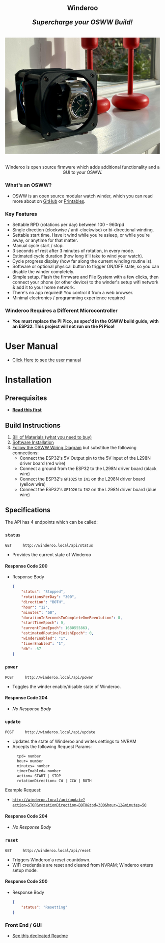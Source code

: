 <div align="center">  
  <h2>
    Winderoo
    <p><i>Supercharge your OSWW Build!</i></p>
  </h2>
</div>

<div align="center">
  <br>
  <img src="./docs/images/splash-image.jpg" alt="Winderoo - The Open Source Watch Winder" width="600">
  <br>
  <br>
  <p>
    Winderoo is open source firmware which adds additional functionality and a GUI to your OSWW.
  </p>
</div>

### What's an OSWW?
- OSWW is an open source modular watch winder, which you can read more about on [GitHub](https://github.com/mwood77/osww) or [Printables](https://www.printables.com/model/421249-osww-the-open-source-watch-winder).



### Key Features
* Settable RPD (rotations per day) between 100 - 960rpd
* Single direction (clockwise / anti-clockwise) or bi-directional winding.
* Settable start time. Have it wind while you're asleep, or while you're away, or anytime for that matter. 
* Manual cycle start / stop.
* 3 seconds of rest after 3 minutes of rotation, in every mode.
* Estimated cycle duration (how long it'll take to wind your watch).
* Cycle progress display (how far along the current winding routine is).
* Software or optional physical button to trigger ON/OFF state, so you can disable the winder completely.
* Simple setup. Flash the firmware and File System with a few clicks, then connect your phone (or other device) to the winder's setup wifi network & add it to your home network.
* There's no app required! You control it from a web browser. 
* Minimal electronics / programming experience required


### Winderoo Requires a Different Microcontroller
* **You must replace the Pi Pico, as spec'd in the OSWW build guide, with an ESP32. This project will not run on the Pi Pico!**

# User Manual
* [Click Here to see the user manual](./docs/user-manual.md)

# Installation
## Prerequisites
- [**Read this first**](./docs/prereqs.md)

## Build Instructions
1. [Bill of Materials (what you need to buy)](./docs/bom-requirements.md)
1. [Software Installation](./docs/install-software.md)
1. [Follow the OSWW Wiring Diagram](https://github.com/mwood77/osww/blob/main/instructions/wiring-diagram.md) but substitue the following connections:
    - Connect the ESP32's 5V Output pin to the 5V input of the L298N driver board (red wire)
    - Connect a ground from the ESP32 to the L298N driver board (black wire)
    - Connect the ESP32's `GPIO25` to `IN1` on the L298N driver board (yellow wire)
    - Connect the ESP32's `GPIO26` to `IN2` on the L298N driver board (blue wire)

## Specifications
The API has 4 endpoints which can be called:

### `status`
  ```
  GET     http://winderoo.local/api/status
  ```
- Provides the current state of Winderoo

#### Response Code 200
- Response Body
  ```json
  {
      "status": "Stopped",
      "rotationsPerDay": "300",
      "direction": "BOTH",
      "hour": "12",
      "minutes": "50",
      "durationInSecondsToCompleteOneRevolution": 8,
      "startTimeEpoch": 0,
      "currentTimeEpoch": 1680555863,
      "estimatedRoutineFinishEpoch": 0,
      "winderEnabled": "1",
      "timerEnabled": "1",
      "db": -67
  }
  ```

### `power`
  ```
  POST     http://winderoo.local/api/power
  ```
- Toggles the winder enable/disable state of Winderoo.

#### Response Code 204
- *No Response Body*

### `update`
  ```
  POST     http://winderoo.local/api/update
  ```
- Updates the state of Winderoo and writes settings to NVRAM
- Accepts the following Request Params:
  ```
    tpd= number
    hour= number
    minutes= number
    timerEnabled= number
    action= START | STOP
    rotationDirection= CW | CCW | BOTH
  ```

Example Request:
  - [`http://winderoo.local/api/update?action=STOP&rotationDirection=BOTH&tpd=300&hour=12&minutes=50`](http://winderoo.local/api/update?action=STOP&rotationDirection=BOTH&tpd=300&hour=12&minutes=50)


#### Response Code 204
- *No Response Body*

### `reset`

  ```
  GET     http://winderoo.local/api/reset
  ```
  - Triggers Winderoo'a reset countdown.
  - WiFi credentials are reset and cleared from NVRAM; Winderoo enters setup mode.

#### Response Code 200
- Response Body
  ```json
  {
      "status": "Resetting"
  }
  ```

### Front End / GUI
- [See this dedicated Readme](src/angular/osww-frontend/README.md)